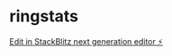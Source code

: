 # ringstats

[Edit in StackBlitz next generation editor ⚡️](https://stackblitz.com/~/github.com/bqobd/ringstats)